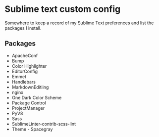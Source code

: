 # Sublime text custom config

Somewhere to keep a record of my Sublime Text preferences and list the packages I install.

## Packages

+ ApacheConf
+ Bump
+ Color Highlighter
+ EditorConfig
+ Emmet
+ Handlebars
+ MarkdownEditiing
+ nginx
+ One Dark Color Scheme
+ Package Control
+ ProjectManager
+ PyV8
+ Sass
+ SublimeLinter-contrib-scss-lint
+ Theme - Spacegray
